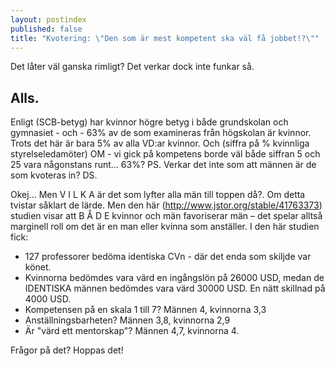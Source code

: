 ```yaml
---
layout: postindex
published: false
title: "Kvotering: \"Den som är mest kompetent ska väl få jobbet!?\""
---
```


Det låter väl ganska rimligt? Det verkar dock inte funkar så. 
## Alls. 

Enligt (SCB-betyg) har kvinnor högre betyg i både grundskolan och gymnasiet - och - 63% av de som examineras från högskolan är kvinnor. Trots det här är bara 5% av alla VD:ar kvinnor. Och (siffra på % kvinnliga styrelseledamöter) OM - vi gick på kompetens borde väl både siffran 5 och 25 vara någonstans runt... 63%? PS. Verkar det inte som att männen är de som kvoteras in? DS.

Okej... Men V I L K A är det som lyfter alla män till toppen då?. Om detta tvistar såklart de lärde. Men den här (http://www.jstor.org/stable/41763373) studien visar att B Å D E kvinnor och män favoriserar män – det spelar alltså marginell roll om det är en man eller kvinna som anställer. I den här studien fick:

- 127 professorer bedöma identiska CVn - där det enda som skiljde var könet. 
- Kvinnorna bedömdes vara värd en ingångslön på 26000 USD, medan de IDENTISKA männen bedömdes vara värd 30000 USD. En nätt skillnad på 4000 USD.
- Kompetensen på en skala 1 till 7? Männen 4, kvinnorna 3,3
- Anställningsbarheten? Männen 3,8, kvinnorna 2,9
- Är "värd ett mentorskap"? Männen 4,7, kvinnorna 4.

Frågor på det? Hoppas det!